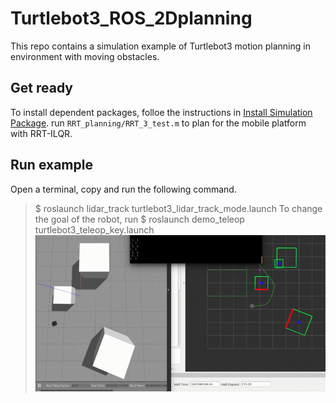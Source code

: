 # Turtlebot3_ROS_2Dplanning

This repo contains a simulation example of Turtlebot3 motion planning in environment with moving obstacles. 


## Get ready

To install dependent packages, folloe the instructions in [Install Simulation Package](https://emanual.robotis.com/docs/en/platform/turtlebot3/simulation/#gazebo-simulation). 
run `RRT_planning/RRT_3_test.m` to plan for the mobile platform with RRT-ILQR.


## Run example

Open a terminal, copy and run the following command.
>$ roslaunch lidar_track turtlebot3_lidar_track_mode.launch
To change the goal of the robot, run
>$ roslaunch demo_teleop turtlebot3_teleop_key.launch
![GitHub Logo](/pic/2d_demo.gif)

